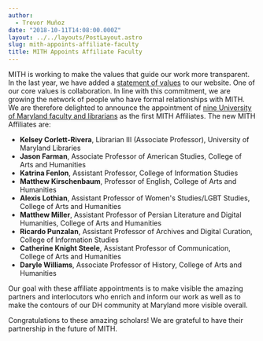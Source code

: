```yaml
---
author:
  - Trevor Muñoz
date: "2018-10-11T14:08:00.000Z"
layout: ../../layouts/PostLayout.astro
slug: mith-appoints-affiliate-faculty
title: MITH Appoints Affiliate Faculty
---
```


MITH is working to make the values that guide our work more transparent. In the last year, we have added a [statement of values](http://mith.umd.edu/about/values/) to our website. One of our core values is collaboration. In line with this commitment, we are growing the network of people who have formal relationships with MITH. We are therefore delighted to announce the appointment of [nine University of Maryland faculty and librarians](https://mith.umd.edu/people/) as the first MITH Affiliates. The new MITH Affiliates are:

- **Kelsey Corlett-Rivera**, Librarian III (Associate Professor), University of Maryland Libraries
- **Jason Farman**, Associate Professor of American Studies, College of Arts and Humanities
- **Katrina Fenlon**, Assistant Professor, College of Information Studies
- **Matthew Kirschenbaum**, Professor of English, College of Arts and Humanities
- **Alexis Lothian**, Assistant Professor of Women's Studies/LGBT Studies, College of Arts and Humanities
- **Matthew Miller**, Assistant Professor of Persian Literature and Digital Humanities, College of Arts and Humanities
- **Ricardo Punzalan**, Assistant Professor of Archives and Digital Curation, College of Information Studies
- **Catherine Knight Steele**, Assistant Professor of Communication, College of Arts and Humanities
- **Daryle Williams**, Associate Professor of History, College of Arts and Humanities

Our goal with these affiliate appointments is to make visible the amazing partners and interlocutors who enrich and inform our work as well as to make the contours of our DH community at Maryland more visible overall.

Congratulations to these amazing scholars! We are grateful to have their partnership in the future of MITH.
